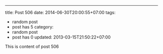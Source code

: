 ---
title: Post 506
date: 2014-06-30T20:00:55+07:00
tags:
  - random post
  - post has 5
category:
  - random post
  - post has 0
updated: 2013-03-15T21:50:22+07:00

This is content of post 506